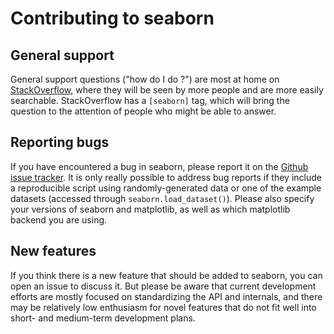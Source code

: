 Contributing to seaborn
=======================

General support
---------------

General support questions ("how do I do <x>?") are most at home on [StackOverflow](https://stackoverflow.com/), where they will be seen by more people and are more easily searchable. StackOverflow has a `[seaborn]` tag, which will bring the question to the attention of people who might be able to answer.

Reporting bugs
--------------

If you have encountered a bug in seaborn, please report it on the [Github issue tracker](https://github.com/mwaskom/seaborn/issues/new). It is only really possible to address bug reports if they include a reproducible script using randomly-generated data or one of the example datasets (accessed through `seaborn.load_dataset()`). Please also specify your versions of seaborn and matplotlib, as well as which matplotlib backend you are using.

New features
------------

If you think there is a new feature that should be added to seaborn, you can open an issue to discuss it. But please be aware that current development efforts are mostly focused on standardizing the API and internals, and there may be relatively low enthusiasm for novel features that do not fit well into short- and medium-term development plans.
